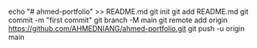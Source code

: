 echo "# ahmed-portfolio" >> README.md
git init
git add README.md
git commit -m "first commit"
git branch -M main
git remote add origin https://github.com/AHMEDNIANG/ahmed-portfolio.git
git push -u origin main
